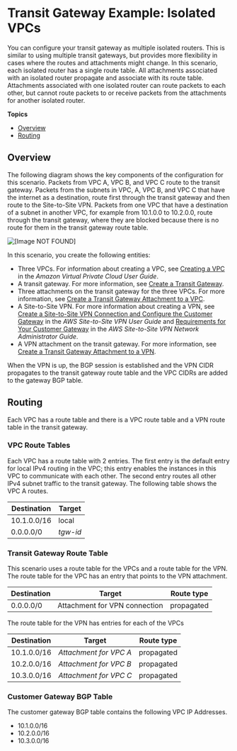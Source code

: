 # Transit Gateway Example: Isolated VPCs<a name="transit-gateway-isolated"></a>

You can configure your transit gateway as multiple isolated routers\. This is similar to using multiple transit gateways, but provides more flexibility in cases where the routes and attachments might change\. In this scenario, each isolated router has a single route table\. All attachments associated with an isolated router propagate and associate with its route table\. Attachments associated with one isolated router can route packets to each other, but cannot route packets to or receive packets from the attachments for another isolated router\.

**Topics**
+ [Overview](#transit-gateway-isolated-overview)
+ [Routing](#transit-gateway-isolated-routes)

## Overview<a name="transit-gateway-isolated-overview"></a>

The following diagram shows the key components of the configuration for this scenario\. Packets from VPC A, VPC B, and VPC C route to the transit gateway\. Packets from the subnets in VPC, A, VPC B, and VPC C that have the internet as a destination, route first through the transit gateway and then route to the Site\-to\-Site VPN\. Packets from one VPC that have a destination of a subnet in another VPC, for example from 10\.1\.0\.0 to 10\.2\.0\.0, route through the transit gateway, where they are blocked because there is no route for them in the transit gateway route table\. 

![\[Image NOT FOUND\]](http://docs.aws.amazon.com/vpc/latest/tgw/images/transit-gateway-centralized.png)

In this scenario, you create the following entities:
+ Three VPCs\. For information about creating a VPC, see [Creating a VPC](https://docs.aws.amazon.com/vpc/latest/userguide//working-with-vpcs.html#Create-VPC) in the *Amazon Virtual Private Cloud User Guide*\.
+ A transit gateway\. For more information, see [Create a Transit Gateway](tgw-transit-gateways.md#create-tgw)\.
+ Three attachments on the transit gateway for the three VPCs\. For more information, see [Create a Transit Gateway Attachment to a VPC](tgw-vpc-attachments.md#create-vpc-attachment)\.
+ A Site\-to\-Site VPN\. For more information about creating a VPN, see [Create a Site\-to\-Site VPN Connection and Configure the Customer Gateway](https://docs.aws.amazon.com/vpn/latest/s2svpn//SetUpVPNConnections.html#vpn-create-vpn-connection) in the *AWS Site\-to\-Site VPN User Guide* and [Requirements for Your Customer Gateway](https://docs.aws.amazon.com/vpc/latest/adminguide/Introduction.html#CGRequirements) in the *AWS Site\-to\-Site VPN Network Administrator Guide*\.
+ A VPN attachment on the transit gateway\. For more information, see [Create a Transit Gateway Attachment to a VPN](tgw-vpn-attachments.md#create-vpn-attachment)\.

When the VPN is up, the BGP session is established and the VPN CIDR propagates to the transit gateway route table and the VPC CIDRs are added to the gateway BGP table\.

## Routing<a name="transit-gateway-isolated-routes"></a>

Each VPC has a route table and there is a VPC route table and a VPN route table in the transit gateway\.

### VPC Route Tables<a name="transit-gateway-isolated-route-tables"></a>

Each VPC has a route table with 2 entries\. The first entry is the default entry for local IPv4 routing in the VPC; this entry enables the instances in this VPC to communicate with each other\. The second entry routes all other IPv4 subnet traffic to the transit gateway\. The following table shows the VPC A routes\.


| Destination | Target | 
| --- | --- | 
|  10\.1\.0\.0/16  |  local  | 
| 0\.0\.0\.0/0 |  *tgw\-id*  | 

### Transit Gateway Route Table<a name="transit-gateway-isolated-route-table-tgw-route-table"></a>

This scenario uses a route table for the VPCs and a route table for the VPN\. The route table for the VPC has an entry that points to the VPN attachment\.


| Destination | Target | Route type | 
| --- | --- | --- | 
| 0\.0\.0\.0/0 | Attachment for VPN connection  |  propagated  | 

The route table for the VPN has entries for each of the VPCs


| Destination | Target | Route type | 
| --- | --- | --- | 
|  10\.1\.0\.0/16  |  *Attachment for VPC A*  |  propagated  | 
|  10\.2\.0\.0/16  |  *Attachment for VPC B*  |  propagated  | 
|  10\.3\.0\.0/16  |  *Attachment for VPC C*  |  propagated  | 

### Customer Gateway BGP Table<a name="transit-gateway-isolated-route-table-bgp-table"></a>

The customer gateway BGP table contains the following VPC IP Addresses\.
+ 10\.1\.0\.0/16
+ 10\.2\.0\.0/16
+ 10\.3\.0\.0/16
